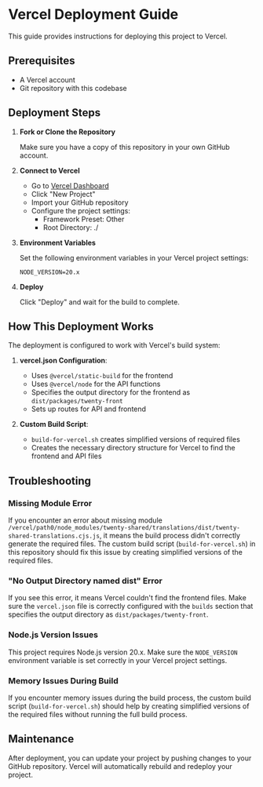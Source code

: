 # Vercel Deployment Guide

This guide provides instructions for deploying this project to Vercel.

## Prerequisites

- A Vercel account
- Git repository with this codebase

## Deployment Steps

1. **Fork or Clone the Repository**

   Make sure you have a copy of this repository in your own GitHub account.

2. **Connect to Vercel**

   - Go to [Vercel Dashboard](https://vercel.com/dashboard)
   - Click "New Project"
   - Import your GitHub repository
   - Configure the project settings:
     - Framework Preset: Other
     - Root Directory: ./

3. **Environment Variables**

   Set the following environment variables in your Vercel project settings:

   ```
   NODE_VERSION=20.x
   ```

4. **Deploy**

   Click "Deploy" and wait for the build to complete.

## How This Deployment Works

The deployment is configured to work with Vercel's build system:

1. **vercel.json Configuration**:
   - Uses `@vercel/static-build` for the frontend
   - Uses `@vercel/node` for the API functions
   - Specifies the output directory for the frontend as `dist/packages/twenty-front`
   - Sets up routes for API and frontend

2. **Custom Build Script**:
   - `build-for-vercel.sh` creates simplified versions of required files
   - Creates the necessary directory structure for Vercel to find the frontend and API files

## Troubleshooting

### Missing Module Error

If you encounter an error about missing module `/vercel/path0/node_modules/twenty-shared/translations/dist/twenty-shared-translations.cjs.js`, it means the build process didn't correctly generate the required files. The custom build script (`build-for-vercel.sh`) in this repository should fix this issue by creating simplified versions of the required files.

### "No Output Directory named dist" Error

If you see this error, it means Vercel couldn't find the frontend files. Make sure the `vercel.json` file is correctly configured with the `builds` section that specifies the output directory as `dist/packages/twenty-front`.

### Node.js Version Issues

This project requires Node.js version 20.x. Make sure the `NODE_VERSION` environment variable is set correctly in your Vercel project settings.

### Memory Issues During Build

If you encounter memory issues during the build process, the custom build script (`build-for-vercel.sh`) should help by creating simplified versions of the required files without running the full build process.

## Maintenance

After deployment, you can update your project by pushing changes to your GitHub repository. Vercel will automatically rebuild and redeploy your project.
